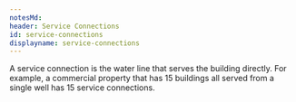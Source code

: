 ```yaml
---
notesMd:
header: Service Connections
id: service-connections
displayname: service-connections
---
```


A service connection is the water line that serves the building directly. For example, a commercial property that has 15 buildings all served from a single well has 15 service connections.

